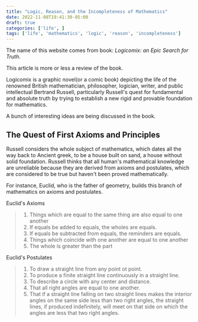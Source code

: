 ```yaml
---
title: "Logic, Reason, and the Incompleteness of Mathematics"
date: 2022-11-08T19:41:30-05:00
draft: true
categories: ['life', ]
tags: ['life', 'mathematics', 'logic', 'reason', 'incompleteness']
---
```


The name of this website comes from book: *Logicomix: an Epic Search for Truth*. 

This article is more or less a review of the book.

Logicomix is a graphic novel(or a comic book) depicting the life of the renowned British mathematician, philosopher, logician,
writer, and public intellectual Bertrand Russell, particularly Russell's quest for fundamental and absolute truth
by trying to establish a new rigid and provable foundation for mathematics. 

A bunch of interesting ideas are being discussed in the book.


## The Quest of First Axioms and Principles

Russell considers the whole subject of mathematics, which dates all the way back to Ancient greek,
to be a house built on sand, a house without solid foundation. Russell thinks that all human's mathematical
knowledge are unreliable because they are derived from axioms and postulates, which are considered
to be true but haven't been proved mathematically. 

For instance,  Euclid, who is the father of geometry,  builds this branch of mathematics on axioms and postulates.

Euclid's Axioms
> 1. Things which are equal to the same thing are also equal to one another
> 2. If equals be added to equals, the wholes are equals.
> 3. If equals be subtracted from equals, the reminders are equals.
> 4. Things which coincide with one another are equal to one another
> 5. The whole is greater than the part

Euclid's Postulates
> 1. To draw a straight line from any point ot point.
> 2. To produce a finite straight line continuously in a straight line.
> 3. To describe a circle with any center and distance.
> 4. That all right angles are equal to one another. 
> 5. That if a straight line falling on two straight lines makes the interior angles on the same 
> side less than two right angles, the straight lines, if produced indefinitely, will meet on that side
> on which the angles are less that two right angles.
